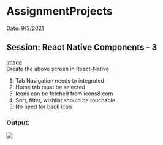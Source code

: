 # AssignmentProjects

Date: 9/3/2021

## Session: React Native Components - 3

[Image](https://drive.google.com/file/d/11w9OJLKNSKM1sf_vrNcFaFjligyk7-Pi/view?usp=sharing)  
Create the above screen in React-Native 

1. Tab Navigation needs to integrated 
2. Home tab must be selected 
3. Icons can be fetched from icons8.com 
4. Sort, filter, wishlist should be touchable
5. No need for back icon

### Output:

<img src="./src/assets/9-3-21-Assignment.gif"></img>
